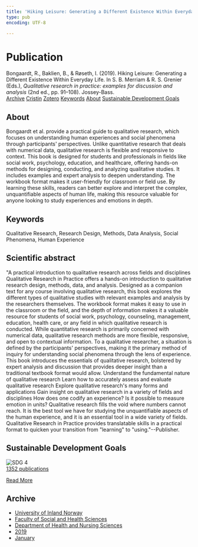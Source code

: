 ```yaml
---
title: 'Hiking Leisure: Generating a Different Existence Within Everyday Life'
type: pub
encoding: UTF-8

---
```

<h1>Publication</h1>
<article id="csl-bib-container-EZ36JDBE" class="csl-bib-container">
  <div class="csl-bib-body"> <div class="csl-entry">Bongaardt, R., Baklien, B., &#38; Røseth, I. (2019). Hiking Leisure: Generating a Different Existence Within Everyday Life. In S. B. Merriam &#38; R. S. Grenier (Eds.), <i>Qualitative research in practice: examples for discussion and analysis</i> (2nd ed., pp. 91–108). Jossey-Bass.</div> </div>
  <div class="csl-bib-buttons">
    <a href="#taxonomy-article-EZ36JDBE" alt="archive" class="csl-bib-button">Archive</a>
    <a href="https://app.cristin.no/results/show.jsf?id=1654653" alt="Cristin" class="csl-bib-button">Cristin</a>
    <a href="http://zotero.org/groups/5881554/items/EZ36JDBE" alt="Zotero" class="csl-bib-button">Zotero</a>
    <a href="#keywords-article-EZ36JDBE" alt="keywords" class="csl-bib-button">Keywords</a>
    <a href="#about-article-EZ36JDBE" alt="about_pub" class="csl-bib-button">About</a>
    <a href="#sdg-article-EZ36JDBE" alt="sdg" class="csl-bib-button">Sustainable Development Goals</a>
  </div>
  <div id="csl-bib-meta-container-EZ36JDBE"></div>
</article>
<div id="csl-bib-meta-EZ36JDBE" class="csl-bib-meta">
  <article id="about-article-EZ36JDBE" class="about_pub-article">
    <h1>About</h1>
    Bongaardt et al. provide a practical guide to qualitative research, which focuses on understanding human experiences and social phenomena through participants' perspectives. Unlike quantitative research that deals with numerical data, qualitative research is flexible and responsive to context. This book is designed for students and professionals in fields like social work, psychology, education, and healthcare, offering hands-on methods for designing, conducting, and analyzing qualitative studies. It includes examples and expert analysis to deepen understanding. The workbook format makes it user-friendly for classroom or field use. By learning these skills, readers can better explore and interpret the complex, unquantifiable aspects of human life, making this resource valuable for anyone looking to study experiences and emotions in depth.
  </article>
  <article id="keywords-article-EZ36JDBE" class="keywords-article">
    <h1>Keywords</h1>
    Qualitative Research, Research Design, Methods, Data Analysis, Social Phenomena, Human Experience
  </article>
  <article id="abstract-article-EZ36JDBE" class="abstract-article">
    <h1>Scientific abstract</h1>
    "A practical introduction to qualitative research across fields and disciplines Qualitative Research in Practice offers a hands-on introduction to qualitative research design, methods, data, and analysis. Designed as a companion text for any course involving qualitative research, this book explores the different types of qualitative studies with relevant examples and analysis by the researchers themselves. The workbook format makes it easy to use in the classroom or the field, and the depth of information makes it a valuable resource for students of social work, psychology, counseling, management, education, health care, or any field in which qualitative research is conducted. While quantitative research is primarily concerned with numerical data, qualitative research methods are more flexible, responsive, and open to contextual information. To a qualitative researcher, a situation is defined by the participants' perspectives, making it the primary method of inquiry for understanding social phenomena through the lens of experience. This book introduces the essentials of qualitative research, bolstered by expert analysis and discussion that provides deeper insight than a traditional textbook format would allow. Understand the fundamental nature of qualitative research Learn how to accurately assess and evaluate qualitative research Explore qualitative research's many forms and applications Gain insight on qualitative research in a variety of fields and disciplines How does one codify an experience? Is it possible to measure emotion in units? Qualitative research fills the void where numbers cannot reach. It is the best tool we have for studying the unquantifiable aspects of the human experience, and it is an essential tool in a wide variety of fields. Qualitative Research in Practice provides translatable skills in a practical format to quicken your transition from "learning" to "using."--Publisher.
  </article>
  <article id="sdg-article-EZ36JDBE" class="sdg-article">
    <h1>Sustainable Development Goals</h1>
    <div class="sdg-container"><div id="sdg4" class="sdg">
        <img src="{{< params subfolder >}}images/sdg/sdg04_en.png" class="image" alt="SDG 4">
        <div class="sdg-overlay">
          <a href="{{< params subfolder >}}en/archive/?sdg=4#archive" class="sdg-publication-count"><span>1352</span> publications</a>
          <p><a href="https://sdgs.un.org/goals/goal4" class="sdg-read-more">Read More</a></p>
        </div>
      </div></div>
  </article>
  <article id="taxonomy-article-EZ36JDBE" class="taxonomy-article">
    <h1>Archive</h1>
    <ul>
      <li><a href="{{< params subfolder >}}en/archive/?key=3DCRN523">University of Inland Norway</a></li>
      <li><a href="{{< params subfolder >}}en/archive/?key=IDKFS3MX">Faculty of Social and Health Sciences</a></li>
      <li><a href="{{< params subfolder >}}en/archive/?key=GTV4ECMZ">Department of Health and Nursing Sciences</a></li>
      <li><a href="{{< params subfolder >}}en/archive/?key=E7THIEEM">2019</a></li>
      <li><a href="{{< params subfolder >}}en/archive/?key=7JE8LLZ8">January</a></li>
    </ul>
  </article>
</div>
